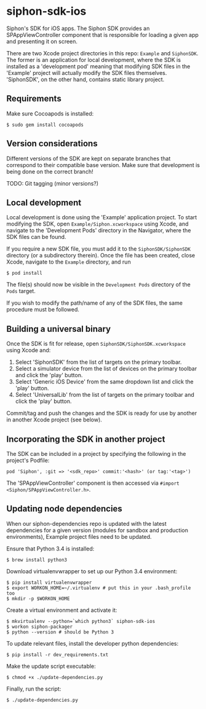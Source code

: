 
siphon-sdk-ios
==============

Siphon's SDK for iOS apps. The Siphon SDK provides an SPAppViewController
component that is responsible for loading a given app and presenting it on
screen.

There are two Xcode project directories in this repo: `Example` and `SiphonSDK`.
The former is an application for local development, where the SDK is installed
as a 'development pod' meaning that modifying SDK files in the 'Example'
project will actually modify the SDK files themselves. 'SiphonSDK', on the other
hand, contains static library project.

Requirements
------------

Make sure Cocoapods is installed:

    $ sudo gem install cocoapods

Version considerations
----------------------

Different versions of the SDK are kept on separate branches that correspond
to their compatible base version. Make sure that development is being done
on the correct branch!

TODO: Git tagging (minor versions?)

Local development
-----------------

Local development is done using the 'Example' application project. To start
modifying the SDK, open `Example/Siphon.xcworkspace` using Xcode, and navigate
to the 'Development Pods' directory in the Navigator, where the SDK files
can be found.

If you require a new SDK file, you must add it to the `SiphonSDK/SiphonSDK`
directory (or a subdirectory therein). Once the file has been created, close
Xcode, navigate to the `Example` directory, and run

    $ pod install

The file(s) should now be visible in the `Development Pods` directory of the
`Pods` target.

If you wish to modify the path/name of any of the SDK files, the same procedure
must be followed.

Building a universal binary
----------------------------

Once the SDK is fit for release, open `SiphonSDK/SiphonSDK.xcworkspace`
using Xcode and:

1. Select 'SiphonSDK' from the list of targets on the primary toolbar.
2. Select a simulator device from the list of devices on the primary toolbar and
click the 'play' button.
3. Select 'Generic iOS Device' from the same dropdown list and click the 'play'
button.
4. Select 'UniversalLib' from the list of targets on the primary toolbar and
click the 'play' button.

Commit/tag and push the changes and the SDK is ready for use by another
in another Xcode project (see below).

Incorporating the SDK in another project
----------------------------------------

The SDK can be included in a project by specifying the following in the
project's Podfile:

`pod 'Siphon', :git => '<sdk_repo>' commit:'<hash>' (or tag:'<tag>')`

The 'SPAppViewController' component is then accessed via
`#import <Siphon/SPAppViewController.h>`.

Updating node dependencies
------------------------------

When our siphon-dependencies repo is updated with the latest dependencies
for a given version (modules for sandbox and production environments),
Example project files need to be updated.

Ensure that Python 3.4 is installed:

    $ brew install python3

Download virtualenvwrapper to set up our Python 3.4 environment:

    $ pip install virtualenvwrapper
    $ export WORKON_HOME=~/.virtualenv # put this in your .bash_profile too
    $ mkdir -p $WORKON_HOME

Create a virtual environment and activate it:

    $ mkvirtualenv --python=`which python3` siphon-sdk-ios
    $ workon siphon-packager
    $ python --version # should be Python 3

To update relevant files, install the developer python dependencies:

    $ pip install -r dev_requirements.txt

Make the update script executable:

    $ chmod +x ./update-dependencies.py

Finally, run the script:

    $ ./update-dependencies.py
